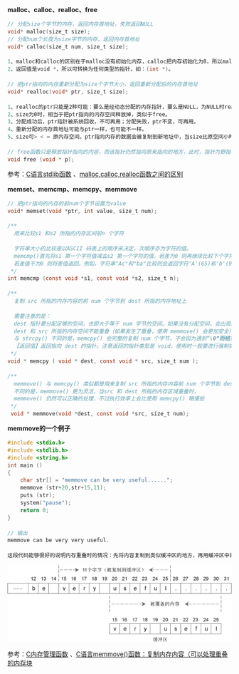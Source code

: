 **malloc、calloc、realloc、free** 

```objective-c
// 分配size个字节的内存，返回内存首地址，失败返回NULL
void* malloc(size_t size);
// 分配num个长度为size字节的内存，返回内存首地址
void* calloc(size_t num, size_t size);

1、malloc和calloc的区别在于malloc没有初始化内存，calloc把内存初始化为0，所以malloc经常和memset一起使用来初始化内存。
2、返回值是void *，所以可转换为任何类型的指针，如：(int *)。
  
// 把ptr指向的内存重新分配为size个字节大小，返回重新分配后的内存首地址
void* realloc(void* ptr, size_t size);

1、realloc的ptr只能是2种可能：要么是经动态分配的内存指针，要么是NULL，为NULL时realloc等同于malloc。
2、size为0时，相当于把ptr指向的内存空间释放掉，类似于free。
3、分配成功后，ptr指针被系统回收，不可再用；分配失败，ptr不变，可再用。
4、重新分配的内存首地址可能与ptr一样，也可能不一样。
5、size可> < = 原内存空间，ptr指向内存的数据会被复制到新地址中，当size比原空间小时，ptr所指内容被截取。
  
// free函数只是释放指针指向的内容，而该指针仍然指向原来指向的地方，此时，指针为野指针，如果此时操作该指针会导致不可预期的错误。安全做法是：在使用free函数释放指针指向的空间之后，将指针的值置为NULL
void free (void * p);
```



参考：[C语言stdlib函数](http://c.biancheng.net/cpp/u/stdlab_h/) 、[malloc,calloc,realloc函数之间的区别](http://www.cppblog.com/Sandywin/archive/2011/09/14/155746.html) 



**memset、memcmp、memcpy、memmove** 

```objective-c
// 把ptr指向的内存的前num个字节设置为value
void* memset(void *ptr, int value, size_t num);

/**
  用来比较s1 和s2 所指的内存区间前n 个字符

  字符串大小的比较是以ASCII 码表上的顺序来决定，次顺序亦为字符的值。
  memcmp()首先将s1 第一个字符值减去s2 第一个字符的值，若差为0 则再继续比较下个字符，
  若差值不为0 则将差值返回。例如，字符串"Ac"和"ba"比较则会返回字符'A'(65)和'b'(98)的差值(－33)
 */
int memcmp (const void *s1, const void *s2, size_t n);

/**
  复制 src 所指的内存内容的前 num 个字节到 dest 所指的内存地址上
  
  需要注意的是：
  dest 指针要分配足够的空间，也即大于等于 num 字节的空间。如果没有分配空间，会出现断错误。
  dest 和 src 所指的内存空间不能重叠（如果发生了重叠，使用 memmove() 会更加安全）。
  与 strcpy() 不同的是，memcpy() 会完整的复制 num 个字节，不会因为遇到“\0”而结束。
  【返回值】返回指向 dest 的指针。注意返回的指针类型是 void，使用时一般要进行强制类型转换。
 */
void * memcpy ( void * dest, const void * src, size_t num );

/**
  memmove() 与 memcpy() 类似都是用来复制 src 所指的内存内容前 num 个字节到 dest 所指的地址上。
  不同的是，memmove() 更为灵活，当src 和 dest 所指的内存区域重叠时，
  memmove() 仍然可以正确的处理，不过执行效率上会比使用 memcpy() 略慢些
 */
 void * memmove(void *dest, const void *src, size_t num);
```

**memmove的一个例子** 

```objective-c
#include <stdio.h>
#include <stdlib.h>
#include <string.h>
int main ()
{
    char str[] = "memmove can be very useful......";
    memmove (str+20,str+15,11);
    puts (str);
    system("pause");
    return 0;
}

// 输出
memmove can be very very useful.

这段代码能够很好的说明内存重叠时的情况：先将内容复制到类似缓冲区的地方，再用缓冲区中的内容覆盖 dest 指向的内存，请看下图。
```

![](https://github.com/wenguang/startup/blob/master/BSDSocket%E7%BC%96%E7%A8%8B/memmove.png?raw=true)





参考：[C内存管理函数](http://c.biancheng.net/cpp/u/hs3/) 、[C语言memmove()函数：复制内存内容（可以处理重叠的内存块](http://c.biancheng.net/cpp/html/156.html) 

